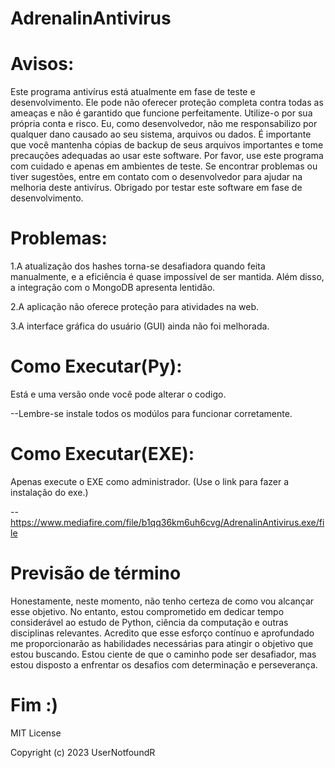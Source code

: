# AdrenalinAntivirus

# Avisos:

Este programa antivírus está atualmente em fase de teste e desenvolvimento.
Ele pode não oferecer proteção completa contra todas as ameaças e não é garantido que funcione perfeitamente. Utilize-o por sua própria conta e risco.
Eu, como desenvolvedor, não me responsabilizo por qualquer dano causado ao seu sistema, arquivos ou dados.
É importante que você mantenha cópias de backup de seus arquivos importantes e tome precauções adequadas ao usar este software.
Por favor, use este programa com cuidado e apenas em ambientes de teste.
Se encontrar problemas ou tiver sugestões, entre em contato com o desenvolvedor para ajudar na melhoria deste antivírus.
Obrigado por testar este software em fase de desenvolvimento.

# Problemas:
1.A atualização dos hashes torna-se desafiadora quando feita manualmente, e a eficiência é quase impossível de ser mantida. Além disso, a integração com o MongoDB apresenta lentidão.

2.A aplicação não oferece proteção para atividades na web.

3.A interface gráfica do usuário (GUI) ainda não foi melhorada.

# Como Executar(Py):

Está e uma versão onde você pode alterar o codigo. 

--Lembre-se instale todos os modúlos para funcionar corretamente.

# Como Executar(EXE):

Apenas execute o EXE como administrador. (Use o link para fazer a instalação do exe.)

--https://www.mediafire.com/file/b1qq36km6uh6cvg/AdrenalinAntivirus.exe/file

# Previsão de término

Honestamente, neste momento, não tenho certeza de como vou alcançar esse objetivo. No entanto, estou comprometido em dedicar tempo considerável ao estudo de Python, ciência da computação e outras disciplinas relevantes. Acredito que esse esforço contínuo e aprofundado me proporcionarão as habilidades necessárias para atingir o objetivo que estou buscando. Estou ciente de que o caminho pode ser desafiador, mas estou disposto a enfrentar os desafios com determinação e perseverança.

# Fim :)

MIT License

Copyright (c) 2023 UserNotfoundR
